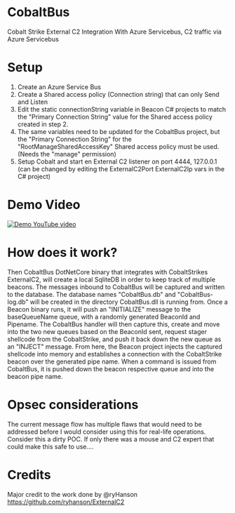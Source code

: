 # CobaltBus
Cobalt Strike External C2 Integration With Azure Servicebus, C2 traffic via Azure Servicebus



# Setup
 
1. Create an Azure Service Bus 
2. Create a Shared access policy (Connection string) that can only Send and Listen
3. Edit the static connectionString variable in Beacon C# projects to match the "Primary Connection String" value for the Shared access policy created in step 2. 
4. The same variables need to be updated for the CobaltBus project, but the "Primary Connection String" for the "RootManageSharedAccessKey" Shared access policy must be used. (Needs the "manage" permission)
5. Setup Cobalt and start en External C2 listener on port 4444, 127.0.0.1 (can be changed by editing the ExternalC2Port ExternalC2Ip vars in the C# project)

# Demo Video

[![Demo YouTube video](https://img.youtube.com/vi/yhgsYWskz4E/0.jpg)](https://www.youtube.com/watch?v=yhgsYWskz4E)

# How does it work?

Then CobaltBus DotNetCore binary that integrates with CobaltStrikes ExternalC2, will create a local SqliteDB in order to keep track of multiple beacons. The messages inbound to CobaltBus will be captured and written to the database. The database names "CobaltBus.db" and "CobaltBus-log.db" will be created in the directory CobaltBus.dll is running from. Once a Beacon binary runs, it will push an "INITIALIZE" message to the baseQueueName queue, with a randomly generated BeaconId and Pipename. The CobaltBus handler will then capture this, create and move into the two new queues based on the BeaconId sent, request stager shellcode from the CobaltStrike, and push it back down the new queue as an "INJECT" message. From here, the Beacon project injects the captured shellcode into memory and establishes a connection with the CobaltStrike beacon over the generated pipe name. When a command is issued from CobaltBus, it is pushed down the beacon respective queue and into the beacon pipe name. 


# Opsec considerations
The current message flow has multiple flaws that would need to be addressed before I would consider using this for real-life operations. Consider this a dirty POC. If only there was a mouse and C2 expert that could make this safe to use....

# Credits
Major credit to the work done by @ryHanson https://github.com/ryhanson/ExternalC2